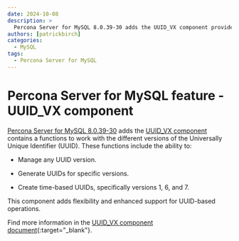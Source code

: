 ```yaml
---
date: 2024-10-08
description: >
  Percona Server for MySQL 8.0.39-30 adds the UUID_VX component provides a set of functions for generating and working with various versions of the Universally Unique Identifier (UUID).
authors: [patrickbirch]
categories:
  - MySQL
tags:
  - Percona Server for MySQL
---
```


# Percona Server for MySQL feature - UUID_VX component

<!-- more -->

[Percona Server for MySQL 8.0.39-30](https://docs.percona.com/percona-server/8.0/) adds the [UUID_VX component](https://www.percona.com/blog/all-uuid-functions-in-percona-server-for-mysql-rfc-9562-implemented/) contains a functions to work with the different versions of the Universally Unique Identifier (UUID). These functions include the ability to:

* Manage any UUID version.

* Generate UUIDs for specific versions.

* Create time-based UUIDs, specifically versions 1, 6, and 7.

This component adds flexibility and enhanced support for UUID-based operations.

Find more information in the [UUID_VX component document](https://docs.percona.com/percona-server/8.0/uuid-versions.html){:target="_blank"}.

